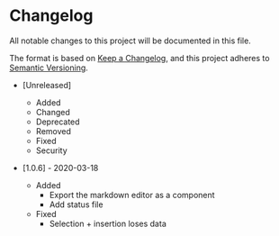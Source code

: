 # Changelog

All notable changes to this project will be documented in this file.

The format is based on [Keep a Changelog](https://keepachangelog.com/en/1.0.0/),
and this project adheres to [Semantic Versioning](https://semver.org/spec/v2.0.0.html).

- [Unreleased]
  - Added
  - Changed
  - Deprecated
  - Removed
  - Fixed
  - Security

- [1.0.6] - 2020-03-18
  - Added
    - Export the markdown editor as a component
    - Add status file
  - Fixed
    - Selection + insertion loses data
